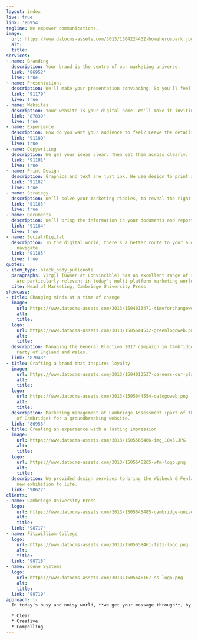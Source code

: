 ```yaml
---
layout: index
live: true
link: '86954'
tagline: We empower communications.
image:
  url: https://www.datocms-assets.com/3013/1504224432-homeherospark.jpg
  alt: 
  title: 
services:
- name: Branding
  description: Your brand is the centre of our marketing universe.
  link: '86952'
  live: true
- name: Presentations
  description: We'll make your presentation convincing. So you'll feel invincible.
  link: '91179'
  live: true
- name: Websites
  description: Your website is your digital home. We'll make it inviting.
  link: '87039'
  live: true
- name: Experience
  description: How do you want your audience to feel? Leave the details to us.
  link: '91180'
  live: true
- name: Copywriting
  description: We get your ideas clear. Then get them across clearly.
  link: '91181'
  live: true
- name: Print Design
  description: Graphics and text are just ink. We use design to print ideas and emotions.
  link: '91182'
  live: true
- name: Strategy
  description: We’ll solve your marketing riddles, to reveal the right path.
  link: '91183'
  live: true
- name: Documents
  description: We’ll bring the information in your documents and reports into focus.
  link: '91184'
  live: true
- name: Social/Digital
  description: In the digital world, there's a better route to your audience. We'll
    navigate.
  link: '91185'
  live: true
quotes:
- item_type: block_body_pullquote
  paragraphs: Virgil [Owner at Convincible] has an excellent range of skills that
    are particularly relevant in today's multi-platform marketing world.
  cite: Head of Marketing, Cambridge University Press
showcase:
- title: Changing minds at a time of change
  image:
    url: https://www.datocms-assets.com/3013/1504013471-timeforchangeweb.jpg
    alt: 
    title: 
  logo:
    url: https://www.datocms-assets.com/3013/1505644532-greenlogoweb.png
    alt: 
    title: 
  description: Managing the General Election 2017 campaign in Cambridge for the Green
    Party of England and Wales.
  link: '87043'
- title: Crafting a brand that inspires loyalty
  image:
    url: https://www.datocms-assets.com/3013/1504013537-careers-our-places-page-1.jpg
    alt: 
    title: 
  logo:
    url: https://www.datocms-assets.com/3013/1505644554-calogoweb.png
    alt: 
    title: 
  description: Marketing management at Cambridge Assessment (part of the University
    of Cambridge) for a groundbreaking website.
  link: '86953'
- title: Creating an experience with a lasting impression
  image:
    url: https://www.datocms-assets.com/3013/1505566466-img_1045.JPG
    alt: 
    title: 
  logo:
    url: https://www.datocms-assets.com/3013/1505645265-wfm-logo.png
    alt: 
    title: 
  description: We provided design services to bring the Wisbech & Fenland Museum's
    new exhibition to life.
  link: '98622'
clients:
- name: Cambridge University Press
  logo:
    url: https://www.datocms-assets.com/3013/1505645485-cambridge-university-press.png
    alt: 
    title: 
  link: '98717'
- name: Fitzwilliam College
  logo:
    url: https://www.datocms-assets.com/3013/1505658461-fitz-logo.png
    alt: 
    title: 
  link: '98718'
- name: Scene Systems
  logo:
    url: https://www.datocms-assets.com/3013/1505646167-ss-logo.png
    alt: 
    title: 
  link: '98719'
approach: |-
  In today’s busy and noisy world, **we get your message through**, by making it –

  * Clear
  * Creative
  * Compelling
---
```


